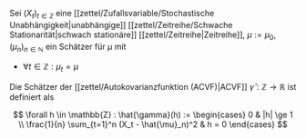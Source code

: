 Sei $(X_t)_{t \in \mathbb{Z}}$ eine [[zettel/Zufallsvariable/Stochastische Unabhängigkeit|unabhängige]] [[zettel/Zeitreihe/Schwache Stationarität|schwach stationäre]] [[zettel/Zeitreihe|Zeitreihe]], $\mu := \mu_0$, $(\mu_n)_{n \in \mathbb{N}}$ ein Schätzer für $\mu$ mit
- $\forall t \in \mathbb{Z} : \mu_t = \mu$

Die Schätzer der [[zettel/Autokovarianzfunktion (ACVF)|ACVF]] $\hat{\gamma} : \mathbb{Z} \to \mathbb{R}$ ist definiert als

$$
	\forall h \in \mathbb{Z} : \hat{\gamma}(h) := \begin{cases}
		0 & |h| \ge 1 \\
		\frac{1}{n} \sum_{t=1}^n (X_t - \hat{\mu}_n)^2 & h = 0
	\end{cases}
$$